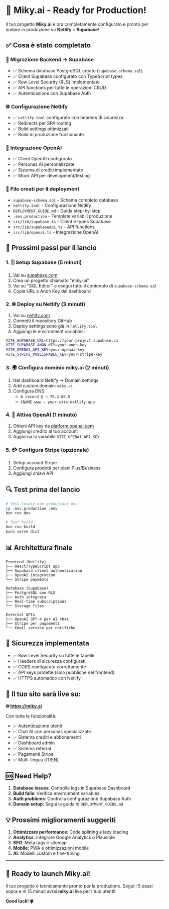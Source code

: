 # 🚀 Miky.ai - Ready for Production!

Il tuo progetto **Miky.ai** è ora completamente configurato e pronto per andare in produzione su **Netlify + Supabase**!

## ✅ Cosa è stato completato

### 🔧 Migrazione Backend → Supabase
- ✅ Schema database PostgreSQL creato (`supabase-schema.sql`)
- ✅ Client Supabase configurato con TypeScript types
- ✅ Row Level Security (RLS) implementato
- ✅ API functions per tutte le operazioni CRUD
- ✅ Autenticazione con Supabase Auth

### 🌐 Configurazione Netlify
- ✅ `netlify.toml` configurato con headers di sicurezza
- ✅ Redirects per SPA routing
- ✅ Build settings ottimizzati
- ✅ Build di produzione funzionante

### 🤖 Integrazione OpenAI
- ✅ Client OpenAI configurato
- ✅ Personas AI personalizzate
- ✅ Sistema di crediti implementato
- ✅ Mock API per development/testing

### 📁 File creati per il deployment
- `supabase-schema.sql` - Schema completo database
- `netlify.toml` - Configurazione Netlify
- `DEPLOYMENT_GUIDE.md` - Guida step-by-step
- `.env.production` - Template variabili produzione
- `src/lib/supabase.ts` - Client e types Supabase
- `src/lib/supabaseApi.ts` - API functions
- `src/lib/openai.ts` - Integrazione OpenAI

## 🎯 Prossimi passi per il lancio

### 1. 🗄️ Setup Supabase (5 minuti)
1. Vai su [supabase.com](https://supabase.com)
2. Crea un progetto chiamato "miky-ai"
3. Vai su "SQL Editor" e esegui tutto il contenuto di `supabase-schema.sql`
4. Copia URL e Anon Key dal dashboard

### 2. 🌐 Deploy su Netlify (3 minuti)
1. Vai su [netlify.com](https://netlify.com)
2. Connetti il repository GitHub
3. Deploy settings sono già in `netlify.toml`
4. Aggiungi le environment variables:

```bash
VITE_SUPABASE_URL=https://your-project.supabase.co
VITE_SUPABASE_ANON_KEY=your-anon-key
VITE_OPENAI_API_KEY=your-openai-key
VITE_STRIPE_PUBLISHABLE_KEY=your-stripe-key
```

### 3. 🌍 Configura dominio miky.ai (2 minuti)
1. Nel dashboard Netlify → Domain settings
2. Add custom domain: `miky.ai`
3. Configura DNS:
   - `A record @ → 75.2.60.5`
   - `CNAME www → your-site.netlify.app`

### 4. 🤖 Attiva OpenAI (1 minuto)
1. Ottieni API key da [platform.openai.com](https://platform.openai.com)
2. Aggiungi credito al tuo account
3. Aggiorna la variabile `VITE_OPENAI_API_KEY`

### 5. 💳 Configura Stripe (opzionale)
1. Setup account Stripe
2. Configura prodotti per piani Plus/Business
3. Aggiungi chiavi API

## 🔍 Test prima del lancio

```bash
# Test locale con produzione env
cp .env.production .env
bun run dev

# Test build
bun run build
bunx serve dist
```

## 📊 Architettura finale

```
Frontend (Netlify)
├── React/TypeScript app
├── Supabase client authentication
├── OpenAI integration
└── Stripe payments

Database (Supabase)
├── PostgreSQL con RLS
├── Auth integrata
├── Real-time subscriptions
└── Storage files

External APIs
├── OpenAI GPT-4 per AI chat
├── Stripe per pagamenti
└── Email service per notifiche
```

## 🚨 Sicurezza implementata

- ✅ Row Level Security su tutte le tabelle
- ✅ Headers di sicurezza configurati
- ✅ CORS configurato correttamente
- ✅ API keys protette (solo pubbliche nel frontend)
- ✅ HTTPS automatico con Netlify

## 🎉 Il tuo sito sarà live su:

**🌐 https://miky.ai**

Con tutte le funzionalità:
- ✅ Autenticazione utenti
- ✅ Chat AI con personas specializzate
- ✅ Sistema crediti e abbonamenti
- ✅ Dashboard admin
- ✅ Sistema referral
- ✅ Pagamenti Stripe
- ✅ Multi-lingua (IT/EN)

## 🆘 Need Help?

1. **Database issues**: Controlla logs in Supabase Dashboard
2. **Build fails**: Verifica environment variables
3. **Auth problems**: Controlla configurazione Supabase Auth
4. **Domain setup**: Segui la guida in `DEPLOYMENT_GUIDE.md`

## 💡 Prossimi miglioramenti suggeriti

1. **Ottimizzare performance**: Code splitting e lazy loading
2. **Analytics**: Integrare Google Analytics o Plausible
3. **SEO**: Meta tags e sitemap
4. **Mobile**: PWA e ottimizzazioni mobile
5. **AI**: Modelli custom e fine-tuning

---

## 🚀 Ready to launch Miky.ai!

Il tuo progetto è tecnicamente pronto per la produzione. Segui i 5 passi sopra e in 15 minuti avrai **miky.ai** live per i tuoi utenti!

**Good luck! 🍀**
